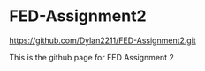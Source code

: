 # FED-Assignment2
https://github.com/Dylan2211/FED-Assignment2.git

This is the github page for FED Assignment 2
